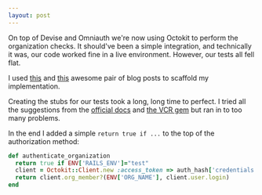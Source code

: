 ```yaml
---
layout: post
---
```

On top of Devise and Omniauth we're now using Octokit to perform the organization checks.  It should've been a simple integration, and technically it was, our code worked fine in a live environment.  However, our tests all fell flat.

I used [this](http://justusunlimited.com/2014/01/08/integrating-github-oauth-into-an-existing-rails-application/) and [this](http://justusunlimited.com/2014/01/13/github-oauth-part-ii-using-github-teams-to-authorize-user-permissions/) awesome pair of blog posts to scaffold my implementation.

<!--more-->

Creating the stubs for our tests took a long, long time to perfect.  I tried all the suggestions from the [official docs](https://github.com/octokit/octokit.rb) and [the VCR gem](https://github.com/vcr/vcr) but ran in to too many problems.

In the end I added a simple `return true if ...` to the top of the authorization method:

```ruby
def authenticate_organization
  return true if ENV['RAILS_ENV']="test"
  client = Octokit::Client.new :access_token => auth_hash['credentials']['token']
  return client.org_member?(ENV['ORG_NAME'], client.user.login)
end
```
